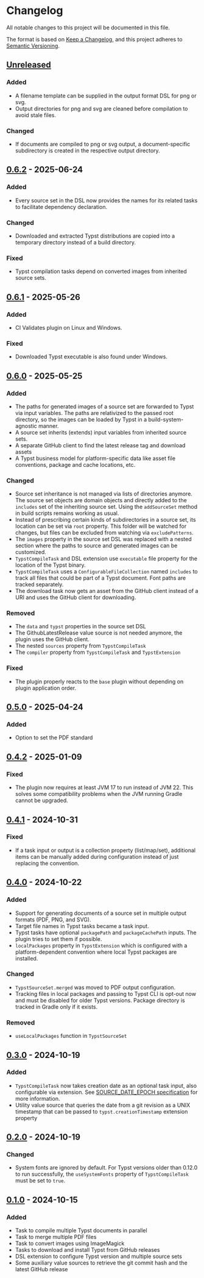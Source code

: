 # Changelog

All notable changes to this project will be documented in this file.

The format is based on [Keep a Changelog](https://keepachangelog.com/en/1.1.0/),
and this project adheres to [Semantic Versioning](https://semver.org/spec/v2.0.0.html).

## [Unreleased]

### Added

- A filename template can be supplied in the output format DSL for png or svg.
- Output directories for png and svg are cleaned before compilation to avoid stale files.

### Changed

- If documents are compiled to png or svg output, a document-specific subdirectory is created in the respective output directory.

## [0.6.2] - 2025-06-24

### Added

- Every source set in the DSL now provides the names for its related tasks to facilitate dependency declaration.

### Changed

- Downloaded and extracted Typst distributions are copied into a temporary directory instead of a build directory.

### Fixed

- Typst compilation tasks depend on converted images from inherited source sets.

## [0.6.1] - 2025-05-26

### Added

- CI Validates plugin on Linux and Windows.

### Fixed

- Downloaded Typst executable is also found under Windows.

## [0.6.0] - 2025-05-25

### Added

- The paths for generated images of a source set are forwarded to Typst via input variables.
  The paths are relativized to the passed root directory, so the images can be loaded by Typst in a build-system-agnostic manner.
- A source set inherits (extends) input variables from inherited source sets.
- A separate GitHub client to find the latest release tag and download assets
- A Typst business model for platform-specific data like asset file conventions, package and cache locations, etc.

### Changed

- Source set inheritance is not managed via lists of directories anymore.
  The source set objects are domain objects and directly added to the `includes` set of the inheriting source set.
  Using the `addSourceSet` method in build scripts remains working as usual.
- Instead of prescribing certain kinds of subdirectories in a source set, its location can be set via `root` property.
  This folder will be watched for changes, but files can be excluded from watching via `excludePatterns`.
- The `images` property in the source set DSL was replaced with a nested section where the paths to source and generated images can be customized.
- `TypstCompileTask` and DSL extension use `executable` file property for the location of the Typst binary.
- `TypstCompileTask` uses a `ConfigurableFileCollection` named `includes` to track all files that could be part of a Typst document. Font paths are tracked separately.
- The download task now gets an asset from the GitHub client instead of a URI and uses the GitHub client for downloading.

### Removed

- The `data` and `typst` properties in the source set DSL
- The GithubLatestRelease value source is not needed anymore, the plugin uses the GitHub client.
- The nested `sources` property from `TypstCompileTask`
- The `compiler` property from `TypstCompileTask` and `TypstExtension`

### Fixed

- The plugin properly reacts to the `base` plugin without depending on plugin application order.

## [0.5.0] - 2025-04-24

### Added

- Option to set the PDF standard

## [0.4.2] - 2025-01-09

### Fixed

- The plugin now requires at least JVM 17 to run instead of JVM 22. This solves some compatibility problems when the JVM running Gradle cannot be upgraded.

## [0.4.1] - 2024-10-31

### Fixed

- If a task input or output is a collection property (list/map/set), additional items can be manually added during configuration instead of just replacing the convention.

## [0.4.0] - 2024-10-22

### Added

- Support for generating documents of a source set in multiple output formats (PDF, PNG, and SVG).
- Target file names in Typst tasks became a task input.
- Typst tasks have optional `packagePath` and `packageCachePath` inputs. The plugin tries to set them if possible.
- `localPackages` property in `TypstExtension` which is configured with a platform-dependent convention where local Typst packages are installed.

### Changed

- `TypstSourceSet.merged` was moved to PDF output configuration.
- Tracking files in local packages and passing to Typst CLI is opt-out now and must be disabled for older Typst versions. Package directory is tracked in Gradle only if it exists.

### Removed

- `useLocalPackages` function in `TypstSourceSet`

## [0.3.0] - 2024-10-19

### Added

- `TypstCompileTask` now takes creation date as an optional task input, also configurable via extension. See [SOURCE_DATE_EPOCH specification] for more information.
- Utility value source that queries the date from a git revision as a UNIX timestamp that can be passed to `typst.creationTimestamp` extension property

[SOURCE_DATE_EPOCH specification]: https://reproducible-builds.org/specs/source-date-epoch/

## [0.2.0] - 2024-10-19

### Changed

- System fonts are ignored by default. For Typst versions older than 0.12.0 to run successfully, the `useSystemFonts` property of `TypstCompileTask` must be set to `true`.

## [0.1.0] - 2024-10-15

### Added

- Task to compile multiple Typst documents in parallel
- Task to merge multiple PDF files
- Task to convert images using ImageMagick
- Tasks to download and install Typst from GitHub releases
- DSL extension to configure Typst version and multiple source sets
- Some auxiliary value sources to retrieve the git commit hash and the latest GitHub release

[unreleased]: https://github.com/infolektuell/gradle-typst/compare/v0.6.2...HEAD
[0.6.2]: https://github.com/infolektuell/gradle-typst/compare/v0.6.1...v0.6.2
[0.6.1]: https://github.com/infolektuell/gradle-typst/compare/v0.6.0...v0.6.1
[0.6.0]: https://github.com/infolektuell/gradle-typst/compare/v0.5.0...v0.6.0
[0.5.0]: https://github.com/infolektuell/gradle-typst/compare/v0.4.2...v0.5.0
[0.4.2]: https://github.com/infolektuell/gradle-typst/compare/v0.4.1...v0.4.2
[0.4.1]: https://github.com/infolektuell/gradle-typst/compare/v0.4.0...v0.4.1
[0.4.0]: https://github.com/infolektuell/gradle-typst/compare/v0.3.0...v0.4.0
[0.3.0]: https://github.com/infolektuell/gradle-typst/compare/v0.2.0...v0.3.0
[0.2.0]: https://github.com/infolektuell/gradle-typst/compare/v0.1.0...v0.2.0
[0.1.0]: https://github.com/infolektuell/gradle-typst/releases/tag/v0.1.0
